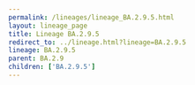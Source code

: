 ```yaml
---
permalink: /lineages/lineage_BA.2.9.5.html
layout: lineage_page
title: Lineage BA.2.9.5
redirect_to: ../lineage.html?lineage=BA.2.9.5
lineage: BA.2.9.5
parent: BA.2.9
children: ['BA.2.9.5']
---
```

